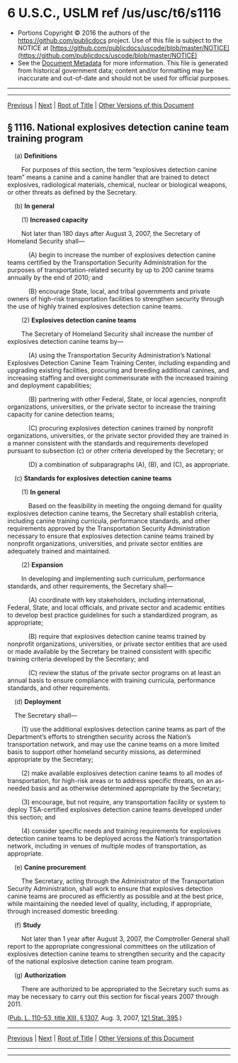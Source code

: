 ---
---

# 6 U.S.C., USLM ref /us/usc/t6/s1116

* Portions Copyright © 2016 the authors of the https://github.com/publicdocs project.
  Use of this file is subject to the NOTICE at [https://github.com/publicdocs/uscode/blob/master/NOTICE](https://github.com/publicdocs/uscode/blob/master/NOTICE)
* See the [Document Metadata](././../../../../..//README.md) for more information.
  This file is generated from historical government data; content and/or formatting may be inaccurate and out-of-date and should not be used for official purposes.

----------
----------

[Previous](./../../../../..//us/usc/t6/ch4/schII/m__us_usc_t6_s1115.md) | [Next](./../../../../..//us/usc/t6/ch4/schII/m__us_usc_t6_s1117.md) | [Root of Title](./../../../../../) | [Other Versions of this Document](https://publicdocs.github.io/go/links?ns=uslm&ref=%2Fus%2Fusc%2Ft6%2Fs1116)

## § 1116. National explosives detection canine team training program

    (a) __Definitions__ 

        For purposes of this section, the term “explosives detection canine team” means a canine and a canine handler that are trained to detect explosives, radiological materials, chemical, nuclear or biological weapons, or other threats as defined by the Secretary.

    (b) __In general__ 

        (1) __Increased capacity__ 

        Not later than 180 days after August 3, 2007, the Secretary of Homeland Security shall—

            (A) begin to increase the number of explosives detection canine teams certified by the Transportation Security Administration for the purposes of transportation-related security by up to 200 canine teams annually by the end of 2010; and

            (B) encourage State, local, and tribal governments and private owners of high-risk transportation facilities to strengthen security through the use of highly trained explosives detection canine teams.

        (2) __Explosives detection canine teams__ 

        The Secretary of Homeland Security shall increase the number of explosives detection canine teams by—

            (A) using the Transportation Security Administration’s National Explosives Detection Canine Team Training Center, including expanding and upgrading existing facilities, procuring and breeding additional canines, and increasing staffing and oversight commensurate with the increased training and deployment capabilities;

            (B) partnering with other Federal, State, or local agencies, nonprofit organizations, universities, or the private sector to increase the training capacity for canine detection teams;

            (C) procuring explosives detection canines trained by nonprofit organizations, universities, or the private sector provided they are trained in a manner consistent with the standards and requirements developed pursuant to subsection (c) or other criteria developed by the Secretary; or

            (D) a combination of subparagraphs (A), (B), and (C), as appropriate.

    (c) __Standards for explosives detection canine teams__ 

        (1) __In general__ 

            Based on the feasibility in meeting the ongoing demand for quality explosives detection canine teams, the Secretary shall establish criteria, including canine training curricula, performance standards, and other requirements approved by the Transportation Security Administration necessary to ensure that explosives detection canine teams trained by nonprofit organizations, universities, and private sector entities are adequately trained and maintained.

        (2) __Expansion__ 

        In developing and implementing such curriculum, performance standards, and other requirements, the Secretary shall—

            (A) coordinate with key stakeholders, including international, Federal, State, and local officials, and private sector and academic entities to develop best practice guidelines for such a standardized program, as appropriate;

            (B) require that explosives detection canine teams trained by nonprofit organizations, universities, or private sector entities that are used or made available by the Secretary be trained consistent with specific training criteria developed by the Secretary; and

            (C) review the status of the private sector programs on at least an annual basis to ensure compliance with training curricula, performance standards, and other requirements.

    (d) __Deployment__ 

    The Secretary shall—

        (1) use the additional explosives detection canine teams as part of the Department’s efforts to strengthen security across the Nation’s transportation network, and may use the canine teams on a more limited basis to support other homeland security missions, as determined appropriate by the Secretary;

        (2) make available explosives detection canine teams to all modes of transportation, for high-risk areas or to address specific threats, on an as-needed basis and as otherwise determined appropriate by the Secretary;

        (3) encourage, but not require, any transportation facility or system to deploy TSA-certified explosives detection canine teams developed under this section; and

        (4) consider specific needs and training requirements for explosives detection canine teams to be deployed across the Nation’s transportation network, including in venues of multiple modes of transportation, as appropriate.

    (e) __Canine procurement__ 

        The Secretary, acting through the Administrator of the Transportation Security Administration, shall work to ensure that explosives detection canine teams are procured as efficiently as possible and at the best price, while maintaining the needed level of quality, including, if appropriate, through increased domestic breeding.

    (f) __Study__ 

        Not later than 1 year after August 3, 2007, the Comptroller General shall report to the appropriate congressional committees on the utilization of explosives detection canine teams to strengthen security and the capacity of the national explosive detection canine team program.

    (g) __Authorization__ 

        There are authorized to be appropriated to the Secretary such sums as may be necessary to carry out this section for fiscal years 2007 through 2011.

([Pub. L. 110–53, title XIII, § 1307][/us/pl/110/53/s1307], Aug. 3, 2007, [121 Stat. 395][/us/stat/121/395].)

----------

[Previous](./../../../../..//us/usc/t6/ch4/schII/m__us_usc_t6_s1115.md) | [Next](./../../../../..//us/usc/t6/ch4/schII/m__us_usc_t6_s1117.md) | [Root of Title](./../../../../../) | [Other Versions of this Document](https://publicdocs.github.io/go/links?ns=uslm&ref=%2Fus%2Fusc%2Ft6%2Fs1116)

----------
----------

[/us/pl/110/53/s1307]: https://publicdocs.github.io/go/links?ns=uslm&ref=%2Fus%2Fpl%2F110%2F53%2Fs1307
[/us/stat/121/395]: https://publicdocs.github.io/go/links?ns=uslm&ref=%2Fus%2Fstat%2F121%2F395


